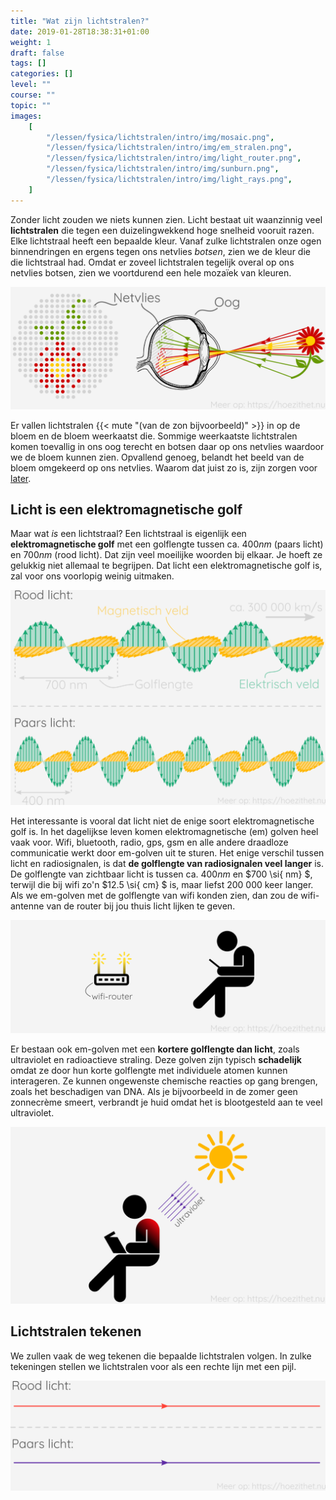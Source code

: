```yaml
---
title: "Wat zijn lichtstralen?"
date: 2019-01-28T18:38:31+01:00
weight: 1
draft: false
tags: []
categories: []
level: ""
course: ""
topic: ""
images:
    [
        "/lessen/fysica/lichtstralen/intro/img/mosaic.png",
        "/lessen/fysica/lichtstralen/intro/img/em_stralen.png",
        "/lessen/fysica/lichtstralen/intro/img/light_router.png",
        "/lessen/fysica/lichtstralen/intro/img/sunburn.png",
        "/lessen/fysica/lichtstralen/intro/img/light_rays.png",
    ]
---
```


Zonder licht zouden we niets kunnen zien. Licht bestaat uit waanzinnig veel
**lichtstralen** die tegen een duizelingwekkend hoge snelheid vooruit razen.
Elke lichtstraal heeft een bepaalde kleur. Vanaf zulke lichtstralen onze ogen
binnendringen en ergens tegen ons netvlies _botsen_, zien we de kleur die die
lichtstraal had. Omdat er zoveel lichtstralen tegelijk overal op ons netvlies
botsen, zien we voortdurend een hele mozaïek van kleuren.

![](img/mosaic.png )

Er vallen lichtstralen {{< mute "(van de zon bijvoorbeeld)" >}}
in op de bloem en de bloem weerkaatst die. Sommige weerkaatste
lichtstralen komen toevallig in ons oog terecht en botsen daar
op ons netvlies waardoor we de bloem kunnen zien.
Opvallend genoeg, belandt het beeld van de bloem omgekeerd op ons netvlies.
Waarom dat juist zo is, zijn zorgen voor [later](beeldvorming).

## Licht is een elektromagnetische golf

Maar wat _is_ een lichtstraal? Een lichtstraal is eigenlijk een
**elektromagnetische golf** met een golflengte tussen ca. $400 \si{ nm}$ (paars
licht) en $700 \si{ nm}$ (rood licht). Dat zijn veel moeilijke woorden bij
elkaar. Je hoeft ze gelukkig niet allemaal te begrijpen. Dat licht een
elektromagnetische golf is, zal voor ons voorlopig weinig uitmaken.

![](img/em_stralen.png )

Het interessante is vooral dat licht niet de enige soort elektromagnetische
golf is. In het dagelijkse leven komen elektromagnetische (em) golven heel vaak
voor. Wifi, bluetooth, radio, gps, gsm en alle andere draadloze communicatie
werkt door em-golven uit te sturen. Het enige verschil tussen licht en
radiosignalen, is dat **de golflengte van radiosignalen veel langer** is. De
golflengte van zichtbaar licht is tussen ca. $400 \si{ nm}$ en $700 \si{ nm} $,
terwijl die bij wifi zo'n $12.5 \si{ cm} $ is, maar liefst $200\ 000$ keer langer.
Als we em-golven met de
golflengte van wifi konden zien, dan zou de wifi-antenne van de router bij jou
thuis licht lijken te geven.

![](img/light_router.png )

Er bestaan ook em-golven met een **kortere golflengte dan licht**, zoals
ultraviolet en radioactieve straling. Deze golven zijn typisch **schadelijk**
omdat ze door hun korte golflengte met individuele atomen kunnen interageren.
Ze kunnen ongewenste chemische reacties op gang brengen, zoals het beschadigen
van DNA. Als je bijvoorbeeld in de zomer geen zonnecrème smeert, verbrandt je
huid omdat het is blootgesteld aan te veel ultraviolet.

![](img/sunburn.png )

## Lichtstralen tekenen

We zullen vaak de weg tekenen die bepaalde lichtstralen volgen. In zulke
tekeningen stellen we lichtstralen voor als een rechte lijn met een pijl.

![](img/light_rays.png )
